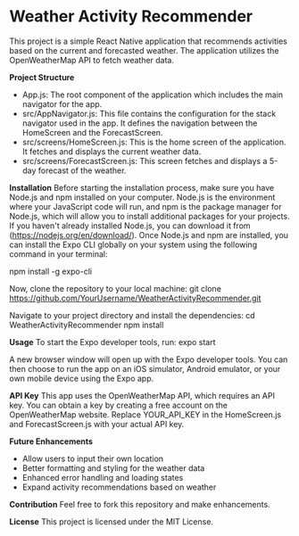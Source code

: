 # **Weather Activity Recommender**

This project is a simple React Native application that recommends activities based on the current and forecasted weather. The application utilizes the OpenWeatherMap API to fetch weather data.

**Project Structure**
- App.js: The root component of the application which includes the main navigator for the app.
- src/AppNavigator.js: This file contains the configuration for the stack navigator used in the app. It defines the navigation between the HomeScreen and the ForecastScreen.
- src/screens/HomeScreen.js: This is the home screen of the application. It fetches and displays the current weather data.
- src/screens/ForecastScreen.js: This screen fetches and displays a 5-day forecast of the weather.

**Installation**
Before starting the installation process, make sure you have Node.js and npm installed on your computer. Node.js is the environment where your JavaScript code will run, and npm is the package manager for Node.js, which will allow you to install additional packages for your projects.
If you haven't already installed Node.js, you can download it from (https://nodejs.org/en/download/).
Once Node.js and npm are installed, you can install the Expo CLI globally on your system using the following command in your terminal:

npm install -g expo-cli

Now, clone the repository to your local machine:
git clone https://github.com/YourUsername/WeatherActivityRecommender.git

Navigate to your project directory and install the dependencies:
cd WeatherActivityRecommender
npm install

**Usage**
To start the Expo developer tools, run:
expo start

A new browser window will open up with the Expo developer tools. You can then choose to run the app on an iOS simulator, Android emulator, or your own mobile device using the Expo app.

**API Key**
This app uses the OpenWeatherMap API, which requires an API key. You can obtain a key by creating a free account on the OpenWeatherMap website. Replace YOUR_API_KEY in the HomeScreen.js and ForecastScreen.js with your actual API key.

**Future Enhancements**
- Allow users to input their own location
- Better formatting and styling for the weather data
- Enhanced error handling and loading states
- Expand activity recommendations based on weather

**Contribution**
Feel free to fork this repository and make enhancements.

**License**
This project is licensed under the MIT License.

